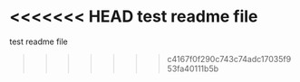 <<<<<<< HEAD
test readme file
=======
test readme file
>>>>>>> c4167f0f290c743c74adc17035f953fa40111b5b
